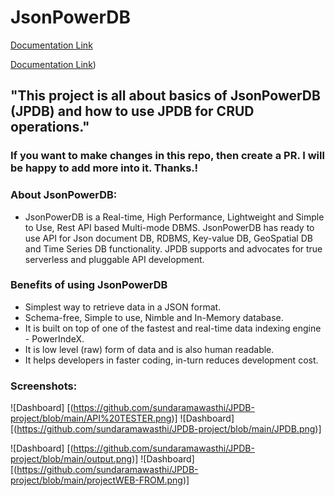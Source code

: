 # JsonPowerDB 

[Documentation Link](http://login2explore.com/jpdb/docs.html)

[Documentation Link](http://login2explore.com/jpdb/resources/js/0.0.3/jpdb-commons.js"))

## "This project is all about basics of JsonPowerDB (JPDB) and how to use JPDB for CRUD operations." 
### If you want to make changes in this repo, then create a PR. I will be happy to add more into it. Thanks.!
### About JsonPowerDB:

- JsonPowerDB is a Real-time, High Performance, Lightweight and Simple to Use, Rest API based Multi-mode DBMS. JsonPowerDB has ready to use API for Json document DB, RDBMS, Key-value DB, GeoSpatial DB and Time Series DB functionality. JPDB supports and advocates for true serverless and pluggable API development.

### Benefits of using JsonPowerDB

- Simplest way to retrieve data in a JSON format.
- Schema-free, Simple to use, Nimble and In-Memory database.
- It is built on top of one of the fastest and real-time data indexing engine - PowerIndeX.
- It is low level (raw) form of data and is also human readable.
- It helps developers in faster coding, in-turn reduces development cost.

### Screenshots:

![Dashboard] [(https://github.com/sundaramawasthi/JPDB-project/blob/main/API%20TESTER.png)]
![Dashboard] [(https://github.com/sundaramawasthi/JPDB-project/blob/main/JPDB.png)]

![Dashboard] [(https://github.com/sundaramawasthi/JPDB-project/blob/main/output.png)]
![Dashboard] [(https://github.com/sundaramawasthi/JPDB-project/blob/main/projectWEB-FROM.png)]

